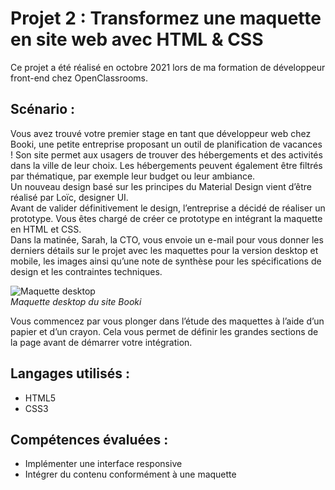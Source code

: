 # Projet 2 : Transformez une maquette en site web avec HTML & CSS  
Ce projet a été réalisé en octobre 2021 lors de ma formation de développeur front-end chez OpenClassrooms.  

## Scénario :
Vous avez trouvé votre premier stage en tant que développeur web chez Booki, une petite entreprise proposant un outil de planification de vacances ! 
Son site permet aux usagers de trouver des hébergements et des activités dans la ville de leur choix. Les hébergements peuvent également être filtrés par thématique, par 
exemple leur budget ou leur ambiance.  
Un nouveau design basé sur les principes du Material Design vient d’être réalisé par Loïc, designer UI.  
Avant de valider définitivement le design, l’entreprise a décidé de réaliser un prototype. Vous êtes chargé de créer ce prototype en intégrant la maquette en HTML et CSS.  
Dans la matinée, Sarah, la CTO, vous envoie un e-mail pour vous donner les derniers détails sur le projet avec les maquettes pour la version desktop et mobile, les images ainsi 
qu’une note de synthèse pour les spécifications de design et les contraintes techniques. 

![Maquette desktop](https://user.oc-static.com/upload/2021/09/29/16329280343051_Desktop%20-%201.png)  
*Maquette desktop du site Booki*

Vous commencez par vous plonger dans l’étude des maquettes à l’aide d’un papier et d’un crayon. Cela vous permet de définir les grandes sections de la page avant de démarrer 
votre intégration.

## Langages utilisés :
* HTML5
* CSS3

## Compétences évaluées :
* Implémenter une interface responsive
* Intégrer du contenu conformément à une maquette

